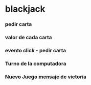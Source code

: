 # blackjack

### pedir carta

### valor de cada carta

### evento click - pedir carta

### Turno de la computadora

### Nuevo Juego mensaje de victoria